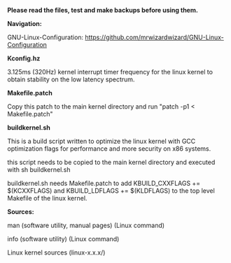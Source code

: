 **Please read the files, test and make backups before using them.**

**Navigation:**
 
GNU-Linux-Configuration: https://github.com/mrwizardwizard/GNU-Linux-Configuration
 
**Kconfig.hz**

3.125ms (320Hz) kernel interrupt timer frequency for the linux kernel to obtain stability on the low latency spectrum.

**Makefile.patch**

Copy this patch to the main kernel directory and run "patch -p1 < Makefile.patch"

**buildkernel.sh**

This is a build script written to optimize the linux kernel with GCC optimization flags for performance and more security on x86 systems.

this script needs to be copied to the main kernel directory and executed with sh buildkernel.sh

buildkernel.sh needs Makefile.patch to add KBUILD_CXXFLAGS += $(KCXXFLAGS) and KBUILD_LDFLAGS += $(KLDFLAGS) to the top level Makefile of the linux kernel.

**Sources:**

man (software utility, manual pages) (Linux command)

info (software utility) (Linux command)

Linux kernel sources (linux-x.x.x/)
